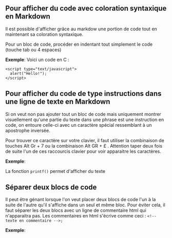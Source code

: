 ## Pour afficher du code avec coloration syntaxique en Markdown

Il est possible d'afficher grâce au markdow une portion de code tout en maintenant sa coloration syntaxique.

Pour un bloc de code, procéder en indentant tout simplement le code (touche tab ou 4 espaces)


**Exemple**:
Voici un code en C :

    <script type="text/javascript">
      alert("Hello!");
    </script>

## Pour afficher du code de type instructions dans une ligne de texte en Markdown

Si on veut non pas ajouter tout un bloc de code mais uniquement montrer visuellement qu'une partie du texte dans une phrase est une instruction en code, on entoure celle-ci avec un caractère spécial ressemblant à un apostrophe inversée.

Pour trouver ce caractère sur votre clavier, il faut utiliser la combinaison de touches Alt Gr + 7 ou la combinaison Alt GR + £ . Attention taper deux fois de suite l'un de ces raccourcis clavier pour voir apparaitre les caractères.

**Exemple**:

La fonction `printf()` permet d'afficher du texte


## Séparer deux blocs de code

Il peut être génant lorsque l'on veut placer deux blocs de code l'un à la suite de l'autre qu'il s'affiche dans un seul et même bloc. Pour éviter cela, il faut séparer les deux blocs avec un ligne de commentaire html qui n'apparaitra pas.
Les commentaires en html s'écrive comme ceci : `<!-- texte en commentaire -->;`

**Exemple**:

  <script type="text/javascript">
      alert("Hello!");
  </script>

<!-- Commentaire html -->

  <script type="text/javascript" >
      window.alert("Hello World!");

      alert("Hello World!");
  </script>
